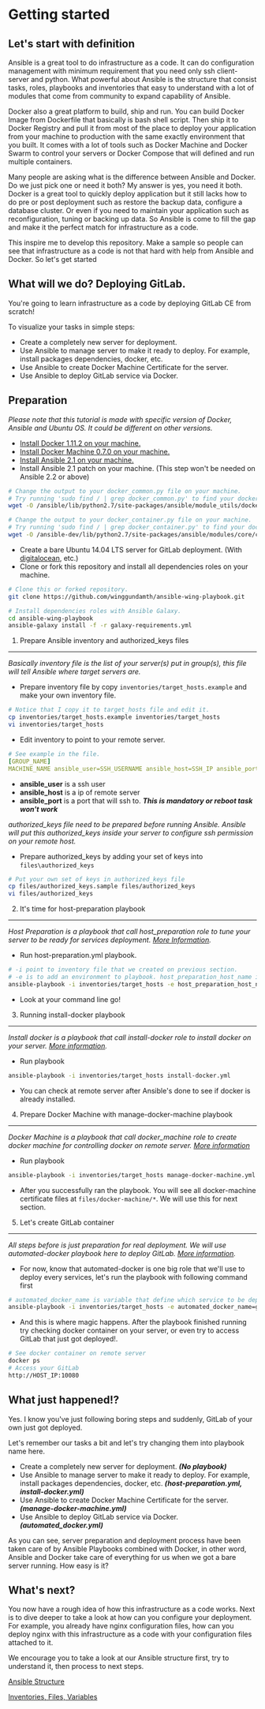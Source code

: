 Getting started
===========================================================================
Let's start with definition
---------------------------------------------------------------------------
Ansible is a great tool to do infrastructure as a code. It can do configuration management with minimum requirement that you need only ssh client-server and python. What powerful about Ansible is the structure that consist tasks, roles, playbooks and inventories that easy to understand with a lot of modules that come from community to expand capability of Ansible.

Docker also a great platform to build, ship and run. You can build Docker Image from Dockerfile that basically is bash shell script. Then ship it to Docker Registry and pull it from most of the place to deploy your application from your machine to production with the same exactly environment that you built. It comes with a lot of tools such as Docker Machine and Docker Swarm to control your servers or Docker Compose that will defined and run multiple containers.

Many people are asking what is the difference between Ansible and Docker. Do we just pick one or need it both? My answer is yes, you need it both. Docker is a great tool to quickly deploy application but it still lacks how to do pre or post deployment such as restore the backup data, configure a database cluster. Or even if you need to maintain your application such as reconfiguration, tuning or backing up data. So Ansible is come to fill the gap and make it the perfect match for infrastructure as a code.

This inspire me to develop this repository. Make a sample so people can see that infrastructure as a code is not that hard with help from Ansible and Docker. So let's get started

What will we do? Deploying GitLab.
---------------------------------------------------------------------------
You're going to learn infrastructure as a code by deploying GitLab CE from scratch!

To visualize your tasks in simple steps:

- Create a completely new server for deployment.
- Use Ansible to manage server to make it ready to deploy. For example, install packages dependencies, docker, etc.
- Use Ansible to create Docker Machine Certificate for the server.
- Use Ansible to deploy GitLab service via Docker.

Preparation
---------------------------------------------------------------------------
*Please note that this tutorial is made with specific version of Docker, Ansible and Ubuntu OS. It could be different on other versions.*

- [Install Docker 1.11.2 on your machine.](https://docs.docker.com/engine/installation/)
- [Install Docker Machine 0.7.0 on your machine.](https://docs.docker.com/machine/install-machine/)
- [Install Ansible 2.1 on your machine.](http://docs.ansible.com/ansible/intro_installation.html)
- Install Ansible 2.1 patch on your machine. (This step won't be needed on Ansible 2.2 or above)
```bash
# Change the output to your docker_common.py file on your machine.
# Try running 'sudo find / | grep docker_common.py' to find your docker_common.py path.
wget -O /ansible/lib/python2.7/site-packages/ansible/module_utils/docker_common.py https://raw.githubusercontent.com/ansible/ansible/devel/lib/ansible/module_utils/docker_common.py

# Change the output to your docker_container.py file on your machine.
# Try running 'sudo find / | grep docker_container.py' to find your docker_container.py path.
wget -O /ansible-dev/lib/python2.7/site-packages/ansible/modules/core/cloud/docker/docker_container.py https://raw.githubusercontent.com/ansible/ansible-modules-core/devel/cloud/docker/docker_container.py
```
- Create a bare Ubuntu 14.04 LTS server for GitLab deployment. (With [digitalocean](https://www.digitalocean.com), etc.)
- Clone or fork this repository and install all dependencies roles on your machine.
```bash
# Clone this or forked repository.
git clone https://github.com/winggundamth/ansible-wing-playbook.git

# Install dependencies roles with Ansible Galaxy.
cd ansible-wing-playbook
ansible-galaxy install -f -r galaxy-requirements.yml
```

1. Prepare Ansible inventory and authorized_keys files
---------------------------------------------------------------------------
*Basically inventory file is the list of your server(s) put in group(s), this file will tell Ansible where target servers are.*

- Prepare inventory file by copy `inventories/target_hosts.example` and make your own inventory file.
```bash
# Notice that I copy it to target_hosts file and edit it.
cp inventories/target_hosts.example inventories/target_hosts
vi inventories/target_hosts
```
- Edit inventory to point to your remote server.
```yml
# See example in the file.
[GROUP_NAME]
MACHINE_NAME ansible_user=SSH_USERNAME ansible_host=SSH_IP ansible_port=SSH_PORT
```
  - **ansible_user** is a ssh user
  - **ansible_host** is a ip of remote server
  - **ansible_port** is a port that will ssh to. **_This is mandatory or reboot task won't work_**

*authorized_keys file need to be prepared before running Ansible. Ansible will put this authorized_keys inside your server to configure ssh permission on your remote host.*

- Prepare authorized_keys by adding your set of keys into `files\authorized_keys`
```bash
# Put your own set of keys in authorized_keys file
cp files/authorized_keys.sample files/authorized_keys
vi files/authorized_keys
```

2. It's time for host-preparation playbook
---------------------------------------------------------------------------
*Host Preparation is a playbook that call host_preparation role to tune your server to be ready for services deployment. [More Information](https://galaxy.ansible.com/winggundamth/host_preparation/).*

- Run host-preparation.yml playbook.
```bash
# -i point to inventory file that we created on previous section.
# -e is to add an environment to playbook. host_preparation_host_name is needed to set remote hostname.
ansible-playbook -i inventories/target_hosts -e host_preparation_host_name=gitlab host-preparation.yml
```
- Look at your command line go!

3. Running install-docker playbook
---------------------------------------------------------------------------
*Install docker is a playbook that call install-docker role to install docker on your server. [More information](https://galaxy.ansible.com/winggundamth/install_docker/).*

- Run playbook
```bash
ansible-playbook -i inventories/target_hosts install-docker.yml
```
- You can check at remote server after Ansible's done to see if docker is already installed.

4. Prepare Docker Machine with manage-docker-machine playbook
---------------------------------------------------------------------------
*Docker Machine is a playbook that call docker_machine role to create docker machine for controlling docker on remote server. [More information](https://galaxy.ansible.com/winggundamth/docker_machine/)*

- Run playbook
```bash
ansible-playbook -i inventories/target_hosts manage-docker-machine.yml
```
- After you successfully ran the playbook. You will see all docker-machine certificate files at ```files/docker-machine/*```. We will use this for next section.

5. Let's create GitLab container
---------------------------------------------------------------------------
*All steps before is just preparation for real deployment. We will use automated-docker playbook here to deploy GitLab. [More information](https://galaxy.ansible.com/winggundamth/automated_docker/).*

- For now, know that automated-docker is one big role that we'll use to deploy every services, let's run the playbook with following command first
```bash
# automated_docker_name is variable that define which service to be deploy.
ansible-playbook -i inventories/target_hosts -e automated_docker_name=gitlab automated-docker.yml
```
- And this is where magic happens. After the playbook finished running try checking docker container on your server, or even try to access GitLab that just got deployed!.
```bash
# See docker container on remote server
docker ps
# Access your GitLab
http://HOST_IP:10080
```

What just happened!?
---------------------------------------------------------------------------
Yes. I know you've just following boring steps and suddenly, GitLab of your own just got deployed.

Let's remember our tasks a bit and let's try changing them into playbook name here.

- Create a completely new server for deployment. **_(No playbook)_**
- Use Ansible to manage server to make it ready to deploy. For example, install packages dependencies, docker, etc. **_(host-preparation.yml, install-docker.yml)_**
- Use Ansible to create Docker Machine Certificate for the server. **_(manage-docker-machine.yml)_**
- Use Ansible to deploy GitLab service via Docker. **_(automated_docker.yml)_**

As you can see, server preparation and deployment process have been taken care of by Ansible Playbooks combined with Docker, in other word, Ansible and Docker take care of everything for us when we got a bare server running. How easy is it?

What's next?
---------------------------------------------------------------------------
You now have a rough idea of how this infrastructure as a code works. Next is to dive deeper to take a look at how can you configure your deployment. For example, you already have nginx configuration files, how can you deploy nginx with this infrastructure as a code with your configuration files attached to it.

We encourage you to take a look at our Ansible structure first, try to understand it, then process to next steps.

[Ansible Structure](/README.md#structure)

[Inventories, Files, Variables]()
